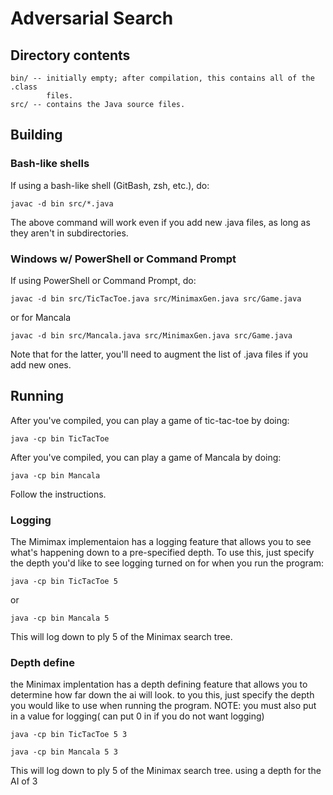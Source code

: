 # Adversarial Search

## Directory contents

    bin/ -- initially empty; after compilation, this contains all of the .class
            files.
    src/ -- contains the Java source files.

## Building

### Bash-like shells
If using a bash-like shell (GitBash, zsh, etc.), do:

```
javac -d bin src/*.java
```

The above command will work even if you add new .java files, as long as they
aren't in subdirectories.

### Windows w/ PowerShell or Command Prompt
If using PowerShell or Command Prompt, do:

```
javac -d bin src/TicTacToe.java src/MinimaxGen.java src/Game.java
```

or for Mancala

```
javac -d bin src/Mancala.java src/MinimaxGen.java src/Game.java
```

Note that for the latter, you'll need to augment the list of .java files if you
add new ones.

## Running
After you've compiled, you can play a game of tic-tac-toe by doing:

```
java -cp bin TicTacToe
```
After you've compiled, you can play a game of Mancala by doing:

```
java -cp bin Mancala
```


Follow the instructions.

### Logging
The Mimimax implementaion has a logging feature that allows you to see what's
happening down to a pre-specified depth. To use this, just specify the depth
you'd like to see logging turned on for when you run the program:

```
java -cp bin TicTacToe 5
```
or 
```
java -cp bin Mancala 5
```
This will log down to ply 5 of the Minimax search tree.

### Depth define
the Minimax implentation has a depth defining feature that allows you to determine 
how far down the ai will look. to you this, just specify the depth you would like to use
when running the program. NOTE: you must also put in a value for logging( can put 0 in if you do not want logging)

```
java -cp bin TicTacToe 5 3
```

```
java -cp bin Mancala 5 3
```
This will log down to ply 5 of the Minimax search tree. using a depth for the AI of 3
